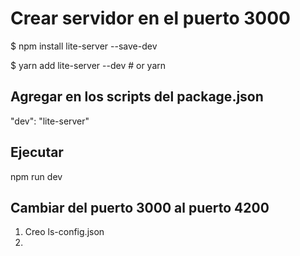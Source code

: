 # Crear servidor en el puerto 3000

$ npm install lite-server --save-dev

$ yarn add lite-server --dev # or yarn

## Agregar en los scripts del package.json

"dev": "lite-server"

## Ejecutar

npm run dev

## Cambiar del puerto 3000 al puerto 4200

1. Creo ls-config.json
2. 

